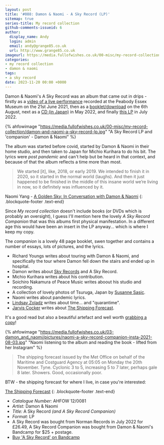 ```yaml
---
layout: post
title: '#088: Damon & Naomi - A Sky Record (LP)'
sitemap: true
series-title: My record collection 
github-comments-issueid: 6
author:
  display_name: Andy
  login: admin
  email: andy@grange85.co.uk
  url: http://www.grange85.co.uk
imageurl: https://media.fullofwishes.co.uk/00-misc/my-record-collection/damon-and-naomi-a-sky-record-lp.jpg
categories:
- my record collection
- damon & naomi
tags:
- a sky record
date: 2023-11-20 00:00 +0000
---
```

Damon & Naomi's A Sky Record was an album that came out in drips - firstly as a [video of a live performance](https://www.youtube.com/watch?v=WOOhYuaGoXI) recorded at the Peabody Essex Museum on the 21st June 2021, then as a [booklet/download](https://damonandnaomi.bandcamp.com/merch/a-sky-record-deluxe-companion-book-and-digital-album) on the 6th August, next as a [CD (in Japan)](https://www.20-20-20.com/store/skyrecord) in May 2022, and finally [this LP](https://www.20-20-20.com/store/skyrecord) in July 2022.

{% ahfowimage "https://media.fullofwishes.co.uk/00-misc/my-record-collection/damon-and-naomi-a-sky-record-lp.jpg" "A Sky Record LP and 'companion' - Damon & Naomi" %}

The album was started before covid, started by Damon & Naomi in their home studio, and then taken to Japan for Michio Kurihara to do his bit. The lyrics were _post pandemic_ and can't help but be heard in that context, and because of that the album reflects a time more than most. 

> We started [it], like, 2018, or early 2019. We intended to finish it in 2020, so it started in the normal world (laughs). And then it just happened to be finished in the middle of this insane world we’re living in now, so it definitely was influenced by it.

<!--more-->

Naomi Yang - [A Golden Sky: In Conversation with Damon & Naomi](https://sun-13.com/2021/10/05/a-golden-sky-in-conversation-with-damon-naomi-part-1/)
{: .blockquote-footer .text-end}

Since _My record collection_ doesn't include books (or DVDs which is probably an oversight), I guess I'll mention here the lovely _A Sky Record Companion_ that was this albums first physical manifestation. In a different age this would have been an insert in the LP anyway... which is where I keep my copy.

The _companion_ is a lovely 48 page booklet, swen together and contains a number of essays, lots of pictures, and the lyrics.

- Richard Youngs writes about touring with Damon & Naomi, and specifically the tour where Damon fell down the stairs and ended up in hospital.
- Damon writes about [Sky Records](https://en.wikipedia.org/wiki/Sky_Records) and A Sky Record.
- Michio Kurihara writes about his contribution.
- Soichiro Nakamura of Peace Music writes aboout his studio and recording.
- A collection of lovely photos of Tsuruga, Japan by [Susanne Sasic](https://www.susannesasic.com/).
- Naomi writes about pandemic lyrics.
- [Lindsay Zoladz](https://lindsayzoladz.com/) writes about time... and "quarantime".
- [Jarvis Cocker](https://en.wikipedia.org/wiki/Jarvis_Cocker) writes about [The Shipping Forecast](https://www.bbc.co.uk/programmes/b006qfvv).

It's a good read but also a beautiful artefact and well worth [grabbing a copy](https://damonandnaomi.bandcamp.com/merch/a-sky-record-deluxe-companion-book-and-digital-album)!

{% ahfowimage "https://media.fullofwishes.co.uk/03-damon_and_naomi/pictures/naomi-a-sky-record-companion-insta-2021-08-03.jpg" "Naomi listening to the album and reading the book - lifted from her Instagram" %}

> The shipping forecast issued by the Met Office on behalf of the Maritime and Costguard Agency at 05:05 on Monday the 20th November.
> Tyne. Cyclonic 3 to 5, increasing 5 to 7 later, perhaps gale 8 later. Showers. Good, occasionally poor.

BTW - the shipping forecast for where I live, in case you're interested:

 [The Shipping Forecast](https://www.bbc.co.uk/sounds/play/m001sllx)
{: .blockquote-footer .text-end}

 - *Catalogue Number:* AHFOW 12/0081
 - *Artist:* Damon & Naomi
 - *Title:* A Sky Record _(and A Sky Record Companion)_
 - *Format:* LP
 - A Sky Record was bought from Norman Records in July 2022 for £26.49, A Sky Record Companion was bought from Damon & Naomi's Bandcamp for $25 + postage.
 - [Buy 'A Sky Record' on Bandcamp](https://damonandnaomi.bandcamp.com/album/a-sky-record)
